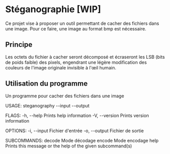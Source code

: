# Stéganographie [WIP]

Ce projet vise à proposer un outil permettant de cacher des fichiers dans une image.
Pour ce faire, une image au format bmp est nécessaire.

## Principe
Les octets du fichier à cacher seront décomposé et écraseront les LSB (bits de poids faible) 
des pixels, engendrant une légère modification des couleurs de l'image originale 
invisible à l'œil humain.

## Utilisation du programme
Un programme pour cacher des fichiers dans une image

USAGE:
steganography --input <input-file-path> --output <output-file-path> <SUBCOMMAND>

FLAGS:
-h, --help       Prints help information
-V, --version    Prints version information

OPTIONS:
-i, --input <input-file-path> Fichier d'entrée
-o, --output <output-file-path>    Fichier de sortie

SUBCOMMANDS:
decode    Mode décodage
encode    Mode encodage
help      Prints this message or the help of the given subcommand(s)